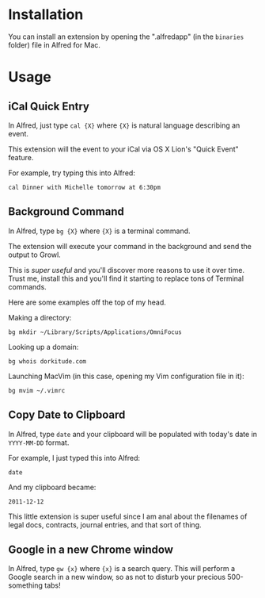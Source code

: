 Installation
============

You can install an extension by opening the ".alfredapp" (in the `binaries` 
folder) file in Alfred for Mac.


Usage
=====


iCal Quick Entry
----------------

In Alfred, just type `cal {X}` where `{X}` is natural language describing an event.

This extension will the event to your iCal via OS X Lion's "Quick Event"
feature.

For example, try typing this into Alfred:  

    cal Dinner with Michelle tomorrow at 6:30pm


Background Command
------------------

In Alfred, type `bg {X}` where `{X}` is a terminal command.

The extension will execute your command in the background and send the output
to Growl.

This is *super useful* and you'll discover more reasons to use it over time.
Trust me, install this and you'll find it starting to replace tons of Terminal
commands.

Here are some examples off the top of my head.

Making a directory:
    
    bg mkdir ~/Library/Scripts/Applications/OmniFocus

Looking up a domain:

    bg whois dorkitude.com

Launching MacVim (in this case, opening my Vim configuration file in it):

    bg mvim ~/.vimrc


Copy Date to Clipboard
----------------------

In Alfred, type `date` and your clipboard will be populated with today's date
in `YYYY-MM-DD` format.

For example, I just typed this into Alfred:

    date

And my clipboard became:

    2011-12-12 


This little extension is super useful since I am anal about the filenames of
legal docs, contracts, journal entries, and that sort of thing.


Google in a new Chrome window
-----------------------------

In Alfred, type `gw {x}` where `{x}` is a search query.  This will perform
a Google search in a new window, so as not to disturb your precious
500-something tabs!
